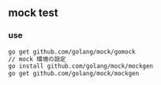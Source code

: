 ## mock test

### use
~~~bash
go get github.com/golang/mock/gomock
// mock 環境の設定
go install github.com/golang/mock/mockgen
go get github.com/golang/mock/mockgen
~~~